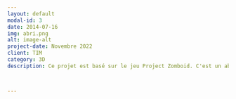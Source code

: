 ```yaml
---
layout: default
modal-id: 3
date: 2014-07-16
img: abri.png
alt: image-alt
project-date: Novembre 2022
client: TIM
category: 3D
description: Ce projet est basé sur le jeu Project Zomboid. C'est un abri qui sert à se défendre des zombies et de survivre dans ce monde post-apocalyptique. Donc il y a des med-kits, des provisions comme des boîtes de conserve de soupe de tomate, une batte de base-ball, etc. J'ai modélisé des boîtes de conserve et la batte de baseball. Les logiciels utilisés sont Maya, Unity. [Abri de survie](https://acrobat.adobe.com/id/urn:aaid:sc:VA6C2:e1d0a125-8168-4991-934e-fa75664159b1)  <a href="https://acrobat.adobe.com/id/urn:aaid:sc:VA6C2:e1d0a125-8168-4991-934e-fa75664159b1"> Abri de survie</a>



---
```

